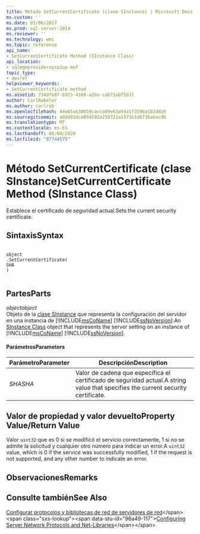 ```yaml
---
title: Método SetCurrentCertificate (clase SInstance) | Microsoft Docs
ms.custom: ''
ms.date: 03/06/2017
ms.prod: sql-server-2014
ms.reviewer: ''
ms.technology: wmi
ms.topic: reference
api_name:
- SetCurrentCertificate Method (SInstance Class)
api_location:
- sqlmgmproviderxpsp2up.mof
topic_type:
- apiref
helpviewer_keywords:
- SetCurrentCertificate method
ms.assetid: 7349fb87-b973-4160-a2be-cab73abf5b31
author: CarlRabeler
ms.author: carlrab
ms.openlocfilehash: 44e65ab30659cacca09e63a94a1f3596a182dda5
ms.sourcegitcommit: ad4d92dce894592a259721a1571b1d8736abacdb
ms.translationtype: MT
ms.contentlocale: es-ES
ms.lasthandoff: 08/04/2020
ms.locfileid: "87744575"
---
```

# <a name="setcurrentcertificate-method-sinstance-class"></a><span data-ttu-id="96a49-102">Método SetCurrentCertificate (clase SInstance)</span><span class="sxs-lookup"><span data-stu-id="96a49-102">SetCurrentCertificate Method (SInstance Class)</span></span>
  <span data-ttu-id="96a49-103">Establece el certificado de seguridad actual.</span><span class="sxs-lookup"><span data-stu-id="96a49-103">Sets the current security certificate.</span></span>  
  
## <a name="syntax"></a><span data-ttu-id="96a49-104">Sintaxis</span><span class="sxs-lookup"><span data-stu-id="96a49-104">Syntax</span></span>  
  
```  
  
object  
.SetCurrentCertificate(  
SHA  
)  
  
```  
  
## <a name="parts"></a><span data-ttu-id="96a49-105">Partes</span><span class="sxs-lookup"><span data-stu-id="96a49-105">Parts</span></span>  
 <span data-ttu-id="96a49-106">*object*</span><span class="sxs-lookup"><span data-stu-id="96a49-106">*object*</span></span>  
 <span data-ttu-id="96a49-107">Objeto de la [clase SInstance](sinstance-class.md) que representa la configuración del servidor en una instancia de [!INCLUDE[msCoName](../../../includes/msconame-md.md)] [!INCLUDE[ssNoVersion](../../../includes/ssnoversion-md.md)].</span><span class="sxs-lookup"><span data-stu-id="96a49-107">An [SInstance Class](sinstance-class.md) object that represents the server setting on an instance of [!INCLUDE[msCoName](../../../includes/msconame-md.md)] [!INCLUDE[ssNoVersion](../../../includes/ssnoversion-md.md)].</span></span>  
  
#### <a name="parameters"></a><span data-ttu-id="96a49-108">Parámetros</span><span class="sxs-lookup"><span data-stu-id="96a49-108">Parameters</span></span>  
  
|<span data-ttu-id="96a49-109">Parámetro</span><span class="sxs-lookup"><span data-stu-id="96a49-109">Parameter</span></span>|<span data-ttu-id="96a49-110">Descripción</span><span class="sxs-lookup"><span data-stu-id="96a49-110">Description</span></span>|  
|---------------|-----------------|  
|<span data-ttu-id="96a49-111">*SHA*</span><span class="sxs-lookup"><span data-stu-id="96a49-111">*SHA*</span></span>|<span data-ttu-id="96a49-112">Valor de cadena que especifica el certificado de seguridad actual.</span><span class="sxs-lookup"><span data-stu-id="96a49-112">A string value that specifies the current security certificate.</span></span>|  
  
## <a name="property-valuereturn-value"></a><span data-ttu-id="96a49-113">Valor de propiedad y valor devuelto</span><span class="sxs-lookup"><span data-stu-id="96a49-113">Property Value/Return Value</span></span>  
 <span data-ttu-id="96a49-114">Valor `uint32` que es 0 si se modificó el servicio correctamente, 1 si no se admite la solicitud y cualquier otro número para indicar un error.</span><span class="sxs-lookup"><span data-stu-id="96a49-114">A `uint32` value, which is 0 if the service was successfully modified, 1 if the request is not supported, and any other number to indicate an error.</span></span>  
  
## <a name="remarks"></a><span data-ttu-id="96a49-115">Observaciones</span><span class="sxs-lookup"><span data-stu-id="96a49-115">Remarks</span></span>  
  
## <a name="see-also"></a><span data-ttu-id="96a49-116">Consulte también</span><span class="sxs-lookup"><span data-stu-id="96a49-116">See Also</span></span>  
 <span data-ttu-id="96a49-117">[Configurar protocolos y bibliotecas de red de servidores de red](https://msdn.microsoft.com/library/ms177485\(v=sql.100\).aspx)</span><span class="sxs-lookup"><span data-stu-id="96a49-117">[Configuring Server Network Protocols and Net-Libraries](https://msdn.microsoft.com/library/ms177485\(v=sql.100\).aspx)</span></span>  
  
  
